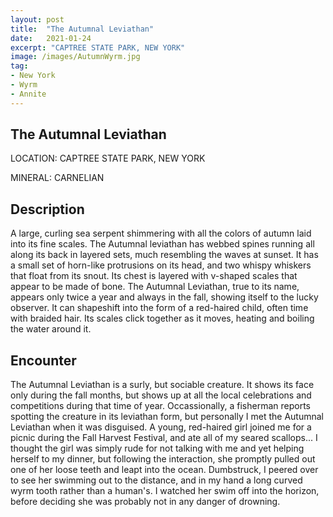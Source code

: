 ```yaml
---
layout: post
title:  "The Autumnal Leviathan"
date:   2021-01-24
excerpt: "CAPTREE STATE PARK, NEW YORK"
image: /images/AutumnWyrm.jpg
tag:
- New York
- Wyrm
- Annite
---
```


## The Autumnal Leviathan

LOCATION: CAPTREE STATE PARK, NEW YORK

MINERAL: CARNELIAN

## Description

A large, curling sea serpent shimmering with all the colors of autumn laid into its fine scales. The Autumnal leviathan has webbed spines running all along its back in layered sets, much resembling the waves at sunset. It has a small set of horn-like protrusions on its head, and two whispy whiskers that float from its snout. Its chest is layered with v-shaped scales that appear to be made of bone. The Autumnal Leviathan, true to its name, appears only twice a year and always in the fall, showing itself to the lucky observer. It can shapeshift into the form of a red-haired child, often time with braided hair. Its scales click together as it moves, heating and boiling the water around it.

## Encounter
The Autumnal Leviathan is a surly, but sociable creature. It shows its face only during the fall months, but shows up at all the local celebrations and competitions during that time of year. Occassionally, a fisherman reports spotting the creature in its leviathan form, but personally I met the Autumnal Leviathan when it was disguised. A young, red-haired girl joined me for a picnic during the Fall Harvest Festival, and ate all of my seared scallops... I thought the girl was simply rude for not talking with me and yet helping herself to my dinner, but following the interaction, she promptly pulled out one of her loose teeth and leapt into the ocean. Dumbstruck, I peered over to see her swimming out to the distance, and in my hand a long curved wyrm tooth rather than a human's. I watched her swim off into the horizon, before deciding she was probably not in any danger of drowning.

